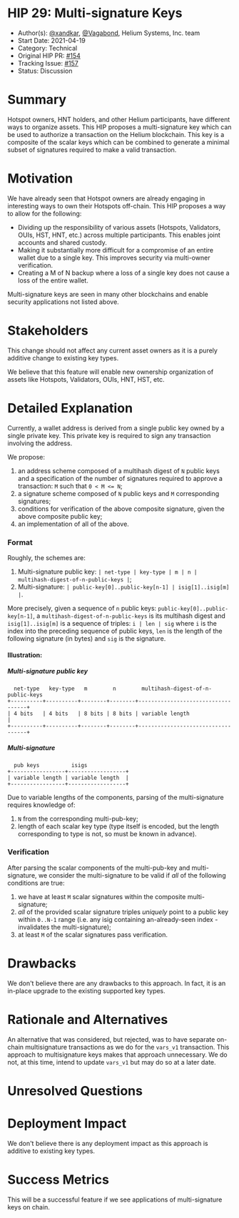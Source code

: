 # HIP 29: Multi-signature Keys

- Author(s): [@xandkar](http://github.com/xandkar), [@Vagabond](http://github.com/Vagabond), Helium Systems, Inc. team
- Start Date: 2021-04-19
- Category: Technical
- Original HIP PR: [#154](https://github.com/helium/HIP/pull/154)
- Tracking Issue:  [#157](https://github.com/helium/HIP/issues/157)
- Status: Discussion

# Summary
[summary]: #summary

Hotspot owners, HNT holders, and other Helium participants, have different ways
to organize assets. This HIP proposes a multi-signature key which can be used
to authorize a transaction on the Helium blockchain. This key is a composite of
the scalar keys which can be combined to generate a minimal subset of
signatures required to make a valid transaction.

# Motivation
[motivation]: #motivation

We have already seen that Hotspot owners are already engaging in interesting
ways to own their Hotspots off-chain. This HIP proposes a way to allow for the
following:

- Dividing up the responsibility of various assets (Hotspots, Validators, OUIs,
  HST, HNT, etc.) across multiple participants. This enables joint accounts and
  shared custody.
- Making it substantially more difficult for a compromise of an entire wallet
  due to a single key. This improves security via multi-owner verification.
- Creating a M of N backup where a loss of a single key does not cause a loss
  of the entire wallet.

Multi-signature keys are seen in many other blockchains and enable security
applications not listed above.

# Stakeholders
[stakeholders]: #stakeholders

This change should not affect any current asset owners as it is a purely
additive change to existing key types.

We believe that this feature will enable new ownership organization of assets
like Hotspots, Validators, OUIs, HNT, HST, etc.

# Detailed Explanation
[detailed-explanation]: #detailed-explanation

Currently, a wallet address is derived from a single public key owned by a
single private key. This private key is required to sign any transaction
involving the address.

We propose:

1. an address scheme composed of a multihash digest of `N` public keys and a
   specification of the number of signatures required to approve a transaction:
   `M` such that `0 < M <= N`;
2. a signature scheme composed of `N` public keys and `M` corresponding
   signatures;
3. conditions for verification of the above composite signature, given the
   above composite public key;
4. an implementation of all of the above.

### Format

Roughly, the schemes are:
1. Multi-signature public key: `| net-type | key-type | m | n | multihash-digest-of-n-public-keys |`;
2. Multi-signature: `| public-key[0]..public-key[n-1] | isig[1]..isig[m] |`.

More precisely, given a sequence of `n` public keys:
`public-key[0]..public-key[n-1]`, a `multihash-digest-of-n-public-keys` is its
multihash digest and `isig[1]..isig[m]` is a sequence of triples: `i | len |
sig` where `i` is the index into the preceding sequence of public keys, `len`
is the length of the following signature (in bytes) and `sig` is the signature.

#### Illustration:

##### Multi-signature public key

      net-type   key-type   m        n        multihash-digest-of-n-public-keys
    +----------+----------+--------+--------+-----------------------------------+
    | 4 bits   | 4 bits   | 8 bits | 8 bits | variable length                   |
    +----------+----------+--------+--------+-----------------------------------+

##### Multi-signature

      pub keys          isigs
    +-----------------+------------------+
    | variable length | variable length  |
    +-----------------+------------------+

Due to variable lengths of the components, parsing of the multi-signature
requires knowledge of:
1. `N` from the corresponding multi-pub-key;
2. length of each scalar key type (type itself is encoded, but the length
   corresponding to type is not, so must be known in advance).

### Verification

After parsing the scalar components of the multi-pub-key and multi-signature,
we consider the multi-signature to be valid if _all_ of the following
conditions are true:
1. we have at least `M` scalar signatures within the composite multi-signature;
2. _all_ of the provided scalar signature triples _uniquely_ point to a public
   key within `0..N-1` range (i.e. any isig containing an-already-seen index -
   invalidates the multi-signature);
3. at least `M` of the scalar signatures pass verification.

# Drawbacks
[drawbacks]: #drawbacks

We don't believe there are any drawbacks to this approach. In fact, it is an
in-place upgrade to the existing supported key types.

# Rationale and Alternatives
[alternatives]: #rationale-and-alternatives

An alternative that was considered, but rejected, was to have separate on-chain
multisignature transactions as we do for the `vars_v1` transaction. This
approach to multisignature keys makes that approach unnecessary. We do not, at
this time, intend to update `vars_v1` but may do so at a later date.

# Unresolved Questions
[unresolved]: #unresolved-questions

# Deployment Impact
[deployment-impact]: #deployment-impact

We don't believe there is any deployment impact as this approach is additive
to existing key types.

# Success Metrics
[success-metrics]: #success-metrics

This will be a successful feature if we see applications of multi-signature
keys on chain.
